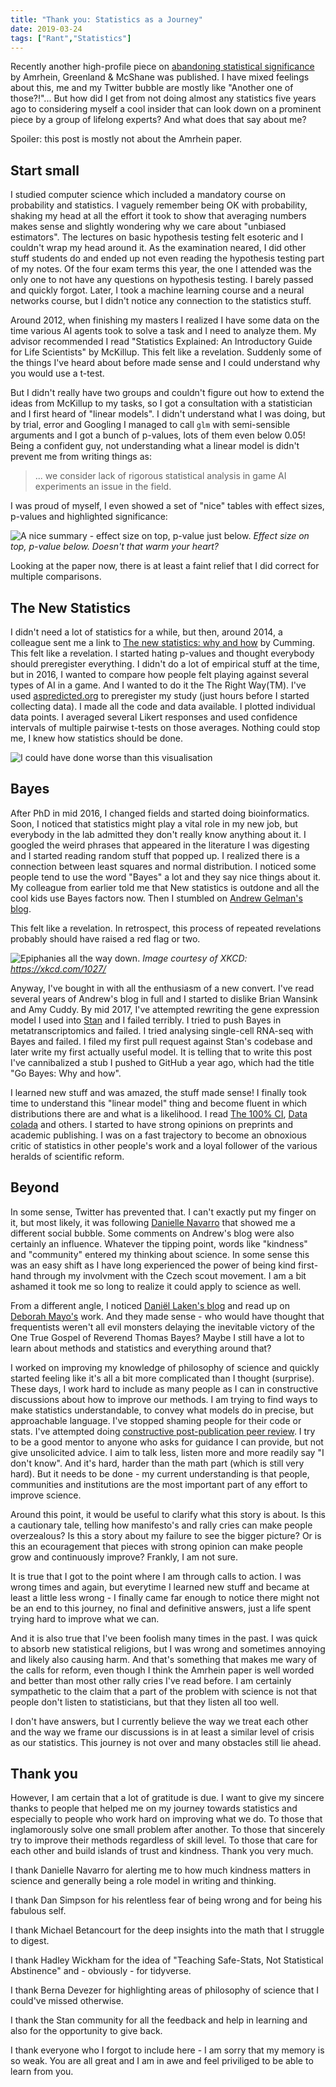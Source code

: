 ```yaml
---
title: "Thank you: Statistics as a Journey"
date: 2019-03-24
tags: ["Rant","Statistics"]
---
```


Recently another high-profile piece on [abandoning statistical significance](https://www.nature.com/articles/d41586-019-00857-9) by Amrhein, Greenland & McShane was published. I have mixed feelings about this, me and my Twitter bubble are mostly like "Another one of those?!"... But how did I get from not doing almost any statistics five years ago to considering myself a cool insider that can look down on a prominent piece by a group of lifelong experts?  And what does that say about me? 

Spoiler: this post is mostly not about the Amrhein paper.

## Start small

I studied computer science which included a mandatory course on probability and statistics. I vaguely remember being OK with probability, shaking my head at all the effort it took to show that averaging numbers makes sense and slightly wondering why we care about "unbiased estimators". The lectures on basic hypothesis testing felt esoteric and I couldn't wrap my head around it. As the examination neared, I did other stuff students do and ended up not even reading the hypothesis testing part of my notes. Of the four exam terms this year, the one I attended was the only one to not have any questions on hypothesis testing. I barely passed and quickly forgot. Later, I took a machine learning course and a neural networks course, but I didn't notice any connection to the statistics stuff. 

Around 2012, when finishing my masters I realized I have some data on the time various AI agents took to solve a task and I need to analyze them. My advisor recommended I read "Statistics Explained: An Introductory Guide for Life Scientists" by McKillup. This felt like a revelation. Suddenly some of the things I've heard about before made sense and I could understand why you would use a t-test. 

But I didn't really have two groups and couldn't figure out how to extend the ideas from McKillup to my tasks, so I got a consultation with a statistician and I first heard of "linear models". I didn't understand what I was doing, but by trial, error and Googling I managed to call `glm` with semi-sensible arguments and I got a bunch of p-values, lots of them even below 0.05! Being a confident guy, not understanding what a linear model is didn't prevent me from writing things as:

> ... we consider lack of rigorous statistical analysis in game AI experiments an issue in the field. 

I was proud of myself, I even showed a set of "nice" tables with effect sizes, p-values and highlighted significance:

![A nice summary - effect size on top, p-value just below.](/post/2019-statistics-journey/p_value_table.png)
*Effect size on top, p-value below. Doesn't that warm your heart?*

Looking at the paper now, there is at least a faint relief that I did correct for multiple comparisons.

## The New Statistics

I didn't need a lot of statistics for a while, but then, around 2014, a colleague sent me a link to [The new statistics: why and how](https://www.ncbi.nlm.nih.gov/pubmed/24220629) by Cumming. This felt like a revelation. I started hating p-values and thought everybody should preregister everything. I didn't do a lot of empirical stuff at the time, but in 2016, I wanted to compare how people felt playing against several types of AI in a game. And I wanted to do it the The Right Way(TM). I've used [aspredicted.org](https://aspredicted.org/) to preregister my study (just hours before I started collecting data). I made all the code and data available. I plotted individual data points. I averaged several Likert responses and used confidence intervals of multiple pairwise t-tests on those averages. Nothing could stop me, I knew how statistics should be done.

![I could have done worse than this visualisation](/post/2019-statistics-journey/thesis_plot.png)

## Bayes

After PhD in mid 2016, I changed fields and started doing bioinformatics. Soon, I noticed that statistics might play a vital role in my new job, but everybody in the lab admitted they don't really know anything about it. I googled the weird phrases that appeared in the literature I was digesting and I started reading random stuff that popped up. I realized there is a connection between least squares and normal distribution. I noticed some people tend to use the word "Bayes" a lot and they say nice things about it. My colleague from earlier told me that New statistics is outdone and all the cool kids use Bayes factors now. Then I stumbled on [Andrew Gelman's blog](https://statmodeling.stat.columbia.edu).

This felt like a revelation. In retrospect, this process of repeated revelations probably should have raised a red flag or two.

![Epiphanies all the way down.](/post/2019-statistics-journey/xkcd_epiphany.png)
*Image courtesy of XKCD: https://xkcd.com/1027/*


Anyway, I've bought in with all the enthusiasm of a new convert. I've read several years of Andrew's blog in full and I started to dislike Brian Wansink and Amy Cuddy. By mid 2017, I've attempted rewriting the gene expression model I used into [Stan](https://mc-stan.org/) and I failed terribly. I tried to push Bayes in metatranscriptomics and failed. I tried analysing single-cell RNA-seq with Bayes and failed. I filed my first pull request against Stan's codebase and later write my first actually useful model. It is telling that to write this post I've cannibalized a stub I pushed to GitHub a year ago, which had the title "Go Bayes: Why and how".

I learned new stuff and was amazed, the stuff made sense! I finally took time to understand this "linear model" thing and become fluent in which distributions there are and what is a likelihood. I read [The 100% CI](http://www.the100.ci), [Data colada](http://datacolada.org/) and others. I started to have strong opinions on preprints and academic publishing. I was on a fast trajectory to become an obnoxious critic of statistics in other people's work and a loyal follower of the various heralds of scientific reform.

## Beyond

In some sense, Twitter has prevented that. I can't exactly put my finger on it, but most likely, it was following [Danielle Navarro](https://twitter.com/djnavarro) that 
showed me a different social bubble. 
Some comments on Andrew's blog were also certainly an influence. Whatever the tipping point, words like "kindness" and "community" entered my thinking about science. In some sense this was an easy shift as I have long experienced the power of being kind first-hand through my involvment with the Czech scout movement. I am a bit ashamed it took me so long to realize it could apply to science as well.

From a different angle, I noticed [Daniël Laken's blog](https://daniellakens.blogspot.com/) and read up on [Deborah Mayo's](https://errorstatistics.com/) work. And they made sense - who would have thought that frequentists weren't all evil monsters delaying the inevitable victory of the One True Gospel of Reverend Thomas Bayes? Maybe I still have a lot to learn about methods and statistics and everything around that?

I worked on improving my knowledge of philosophy of science and quickly started feeling like it's all a bit more complicated than I thought (surprise). These days, I work hard to include as many people as I can in constructive discussions about how to improve our methods. I am trying to find ways to make statistics understandable, to convey what models do in precise, but approachable language. I've stopped shaming people for their code or stats. I've attempted doing [constructive post-publication peer review](https://peeriodicals.com/peeriodical/inferring-regulatory-interactions/publications/403221C638F7255642520276F1EFF6). I try to be a good mentor to anyone who asks for guidance I can provide, but not give unsolicited advice. I aim to talk less, listen more and more readily say "I don't know". And it's hard, harder than the math part (which is still very hard). But it needs to be done - my current understanding is that people, communities and institutions are the most important part of any effort to improve science.

Around this point, it would be useful to clarify what this story is about. Is this a cautionary tale, telling how manifesto's and rally cries can make people overzealous? Is this a story about my failure to see the bigger picture?  Or is this an ecouragement that pieces with strong opinion can make people grow  and continuously improve? Frankly, I am not sure.

It is true that I got to the point where I am through calls to action. I was wrong times and again, but everytime I learned new stuff and became at least a little less wrong - I finally came far enough to notice there might not be an end to this journey, no final and definitive answers, just a life spent trying hard to improve what we can. 

And it is also true that I've been foolish many times in the past. I was quick to  absorb new statistical religions, but I was wrong and sometimes annoying and likely also causing harm. And that's something that makes me wary of the calls for reform, even though I think the Amrhein paper is well worded and better than most other rally cries I've read before. I am certainly sympathetic to the claim that a part of the problem with science is not that people don't listen to statisticians, but that they listen all too well.

I don't have answers, but I currently believe the way we treat each other and the way we frame our discussions is in at least a similar level of crisis as our statistics. This journey is not over and many obstacles still lie ahead.

## Thank you

However, I am certain that a lot of gratitude is due. I want to give my sincere thanks to people that helped me on my journey towards statistics and especially to people who work hard on improving what we do. To those that inglamorously solve one small problem after another. To those that sincerely try to improve their methods regardless of skill level. To those that care for each other and build islands of trust and kindness. Thank you very much.

I thank Danielle Navarro for alerting me to how much kindness matters in science and generally being a role model in writing and thinking.

I thank Dan Simpson for his relentless fear of being wrong and for being his fabulous self.
 
I thank Michael Betancourt for the deep insights into the math that I struggle to digest.

I thank Hadley Wickham for the idea of "Teaching Safe-Stats, Not Statistical Abstinence" and - obviously - for tidyverse.

I thank Berna Devezer for highlighting areas of philosophy of science that I could've missed otherwise. 

I thank the Stan community for all the feedback and help in learning and also for the opportunity to give back.

I thank everyone who I forgot to include here - I am sorry that my memory is so weak. You are all great and I am in awe and feel priviliged to be able to learn from you.
